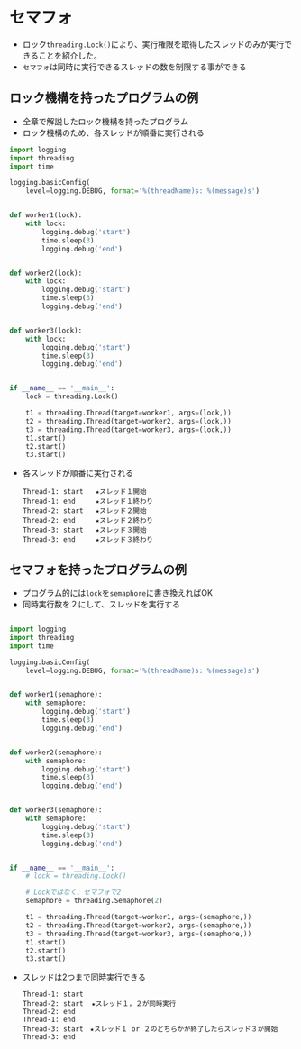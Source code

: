 # セマフォ
- ロック`threading.Lock()`により、実行権限を取得したスレッドのみが実行できることを紹介した。
- `セマフォ`は同時に実行できるスレッドの数を制限する事ができる


## ロック機構を持ったプログラムの例
- 全章で解説したロック機構を持ったプログラム
- ロック機構のため、各スレッドが順番に実行される
```python:threading_semafore.py
import logging
import threading
import time

logging.basicConfig(
    level=logging.DEBUG, format='%(threadName)s: %(message)s')


def worker1(lock):
    with lock:
        logging.debug('start')
        time.sleep(3)
        logging.debug('end')


def worker2(lock):
    with lock:
        logging.debug('start')
        time.sleep(3)
        logging.debug('end')


def worker3(lock):
    with lock:
        logging.debug('start')
        time.sleep(3)
        logging.debug('end')


if __name__ == '__main__':
    lock = threading.Lock()

    t1 = threading.Thread(target=worker1, args=(lock,))
    t2 = threading.Thread(target=worker2, args=(lock,))
    t3 = threading.Thread(target=worker3, args=(lock,))
    t1.start()
    t2.start()
    t3.start()
```

- 各スレッドが順番に実行される
    ```sh:実行結果
    Thread-1: start   ★スレッド１開始
    Thread-1: end     ★スレッド１終わり
    Thread-2: start   ★スレッド２開始
    Thread-2: end     ★スレッド２終わり
    Thread-3: start   ★スレッド３開始
    Thread-3: end     ★スレッド３終わり
    ```
    
## セマフォを持ったプログラムの例
- プログラム的には`lock`を`semaphore`に書き換えればOK
- 同時実行数を２にして、スレッドを実行する

```python:threading_semaphore.py

import logging
import threading
import time

logging.basicConfig(
    level=logging.DEBUG, format='%(threadName)s: %(message)s')


def worker1(semaphore):
    with semaphore:
        logging.debug('start')
        time.sleep(3)
        logging.debug('end')


def worker2(semaphore):
    with semaphore:
        logging.debug('start')
        time.sleep(3)
        logging.debug('end')


def worker3(semaphore):
    with semaphore:
        logging.debug('start')
        time.sleep(3)
        logging.debug('end')


if __name__ == '__main__':
    # lock = threading.Lock()

    # Lockではなく、セマフォで2
    semaphore = threading.Semaphore(2)

    t1 = threading.Thread(target=worker1, args=(semaphore,))
    t2 = threading.Thread(target=worker2, args=(semaphore,))
    t3 = threading.Thread(target=worker3, args=(semaphore,))
    t1.start()
    t2.start()
    t3.start()
```

- スレッドは2つまで同時実行できる
    ```sh:実行結果
    Thread-1: start
    Thread-2: start  ★スレッド１，２が同時実行
    Thread-2: end
    Thread-1: end
    Thread-3: start　★スレッド１ or ２のどちらかが終了したらスレッド３が開始
    Thread-3: end
    ```